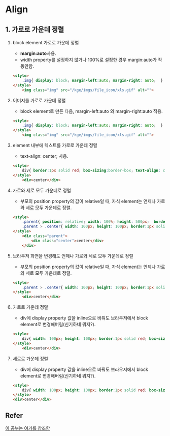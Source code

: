 # Align



## 1.  가로로 가운데 정렬

1. block element 가로로 가운데 정렬
	* **margin:auto**사용.
    * width property를 설정하지 않거나 100%로 설정한 경우 margin:auto가 작동안함.
	```html
	<style>
		.img{ display: block; margin-left:auto; margin-right: auto;  }
	</style>
		<img class="img" src="/kge/imgs/file_icon/xls.gif" alt="">
	```
	
2.  이미지를 가로로 가운데 정렬
	* block element로 만든 다음, margin-left:auto 와 margin-right:auto 적용.
	```html
	<style>
		.img{ display: block; margin-left:auto; margin-right: auto;  }
	</style>
		<img class="img" src="/kge/imgs/file_icon/xls.gif" alt="">
	```

3. element 내부에 텍스트를 가로로 가운데 정렬
	* text-align: center; 사용.
	```html
	<style>
		div{ border:1px solid red; box-sizing:border-box; text-align: center; }
	</style>
		<div>center</div>
	```

4. 가로와 세로 모두 가운데로 정렬
	* 부모의 position property의 값이 relative일 때, 자식 element는 언제나 가로와 세로 모두 가운데로 정렬.
	```html
	<style>
		.parent{ position: relative; width: 100%; height: 500px;  border:1px solid red; box-sizing:border-box; }
		.parent > .center{ width: 100px; height: 100px; border:1px solid red; box-sizing:border-box;position:absolute; top:0; bottom:0; left:0; right:0; margin:auto;}
	</style>
		<div class="parent">
			<div class="center">center</div>
		</div>
	```
       
5. 브라우저 화면을 변경해도 언제나 가로와 세로 모두 가운데로 정렬
	* 부모의 position property의 값이 relative일 때, 자식 element는 언제나 가로와 세로 모두 가운데로 정렬.
	```html
	<style>
		.parent > .center{ width: 100px; height: 100px; border:1px solid red; box-sizing:border-box; position:fixed; top:0; bottom:0; left:0; right:0; margin:auto;}
	</style>
		<div>center</div>
	```       

6. 가로로 가운데 정렬
	*  div에 display property 값을 inline으로 바꿔도 브라우저에서 block element로 변경해버림(신기하네 뭐지?).
	```html
	<style>
		div{ width: 100px; height: 100px; border:1px solid red; box-sizing:border-box; position:absolute; left:0; right:0; margin-left:auto; margin-right:auto; }
	</style>
		<div>center</div>
	```

7. 세로로 가운데 정렬
	*  div에 display property 값을 inline으로 바꿔도 브라우저에서 block element로 변경해버림(신기하네 뭐지?).
	```html
	<style>
		div{ width: 100px; height: 100px; border:1px solid red; box-sizing:border-box; position:absolute; top:0; bottom:0; margin-top:auto; margin-bottom:auto; }
	</style>
	<div>center</div>
	```                     
       




## Refer
[이 공부는 여기를 참조함](https://www.w3schools.com/css/css_align.asp)
